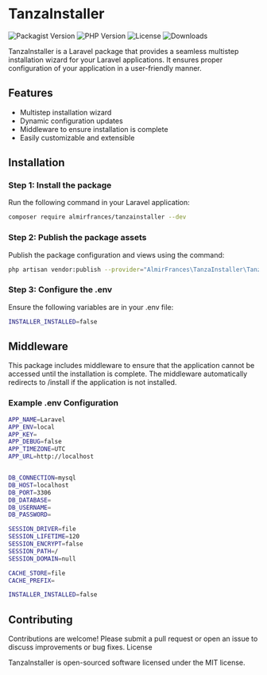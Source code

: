 # TanzaInstaller

![Packagist Version](https://img.shields.io/packagist/v/almirfrances/tanzainstaller)
![PHP Version](https://img.shields.io/packagist/php-v/almirfrances/tanzainstaller)
![License](https://img.shields.io/github/license/almirfrances/tanzainstaller)
![Downloads](https://img.shields.io/packagist/dt/almirfrances/tanzainstaller)

TanzaInstaller is a Laravel package that provides a seamless multistep installation wizard for your Laravel applications. It ensures proper configuration of your application in a user-friendly manner.

## Features

- Multistep installation wizard
- Dynamic configuration updates
- Middleware to ensure installation is complete
- Easily customizable and extensible

## Installation

### Step 1: Install the package

Run the following command in your Laravel application:

```bash
composer require almirfrances/tanzainstaller --dev

```

### Step 2: Publish the package assets

Publish the package configuration and views using the command:

```bash
php artisan vendor:publish --provider="AlmirFrances\TanzaInstaller\TanzaInstallerServiceProvider"

```

### Step 3: Configure the .env

Ensure the following variables are in your .env file:

```bash
INSTALLER_INSTALLED=false
```

## Middleware

This package includes middleware to ensure that the application cannot be accessed until the installation is complete. The middleware automatically redirects to /install if the application is not installed.

### Example .env Configuration

```bash
APP_NAME=Laravel
APP_ENV=local
APP_KEY=
APP_DEBUG=false
APP_TIMEZONE=UTC
APP_URL=http://localhost


DB_CONNECTION=mysql
DB_HOST=localhost
DB_PORT=3306
DB_DATABASE=
DB_USERNAME=
DB_PASSWORD=

SESSION_DRIVER=file
SESSION_LIFETIME=120
SESSION_ENCRYPT=false
SESSION_PATH=/
SESSION_DOMAIN=null

CACHE_STORE=file
CACHE_PREFIX=

INSTALLER_INSTALLED=false
```

## Contributing

Contributions are welcome! Please submit a pull request or open an issue to discuss improvements or bug fixes.
License

TanzaInstaller is open-sourced software licensed under the MIT license.
